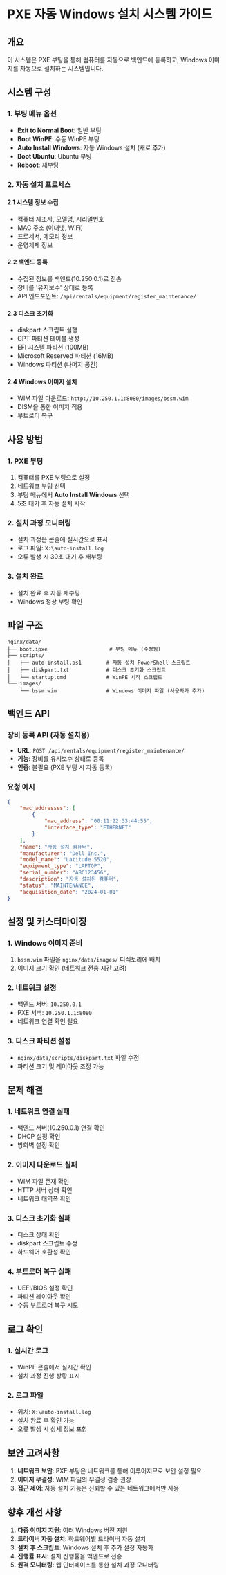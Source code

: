 # PXE 자동 Windows 설치 시스템 가이드

## 개요

이 시스템은 PXE 부팅을 통해 컴퓨터를 자동으로 백엔드에 등록하고, Windows 이미지를 자동으로 설치하는 시스템입니다.

## 시스템 구성

### 1. 부팅 메뉴 옵션
- **Exit to Normal Boot**: 일반 부팅
- **Boot WinPE**: 수동 WinPE 부팅
- **Auto Install Windows**: 자동 Windows 설치 (새로 추가)
- **Boot Ubuntu**: Ubuntu 부팅
- **Reboot**: 재부팅

### 2. 자동 설치 프로세스

#### 2.1 시스템 정보 수집
- 컴퓨터 제조사, 모델명, 시리얼번호
- MAC 주소 (이더넷, WiFi)
- 프로세서, 메모리 정보
- 운영체제 정보

#### 2.2 백엔드 등록
- 수집된 정보를 백엔드(10.250.0.1)로 전송
- 장비를 '유지보수' 상태로 등록
- API 엔드포인트: `/api/rentals/equipment/register_maintenance/`

#### 2.3 디스크 초기화
- diskpart 스크립트 실행
- GPT 파티션 테이블 생성
- EFI 시스템 파티션 (100MB)
- Microsoft Reserved 파티션 (16MB)
- Windows 파티션 (나머지 공간)

#### 2.4 Windows 이미지 설치
- WIM 파일 다운로드: `http://10.250.1.1:8080/images/bssm.wim`
- DISM을 통한 이미지 적용
- 부트로더 복구

## 사용 방법

### 1. PXE 부팅
1. 컴퓨터를 PXE 부팅으로 설정
2. 네트워크 부팅 선택
3. 부팅 메뉴에서 **Auto Install Windows** 선택
4. 5초 대기 후 자동 설치 시작

### 2. 설치 과정 모니터링
- 설치 과정은 콘솔에 실시간으로 표시
- 로그 파일: `X:\auto-install.log`
- 오류 발생 시 30초 대기 후 재부팅

### 3. 설치 완료
- 설치 완료 후 자동 재부팅
- Windows 정상 부팅 확인

## 파일 구조

```
nginx/data/
├── boot.ipxe                    # 부팅 메뉴 (수정됨)
├── scripts/
│   ├── auto-install.ps1        # 자동 설치 PowerShell 스크립트
│   ├── diskpart.txt            # 디스크 초기화 스크립트
│   └── startup.cmd             # WinPE 시작 스크립트
└── images/
    └── bssm.wim                # Windows 이미지 파일 (사용자가 추가)
```

## 백엔드 API

### 장비 등록 API (자동 설치용)
- **URL**: `POST /api/rentals/equipment/register_maintenance/`
- **기능**: 장비를 유지보수 상태로 등록
- **인증**: 불필요 (PXE 부팅 시 자동 등록)

### 요청 예시
```json
{
    "mac_addresses": [
        {
            "mac_address": "00:11:22:33:44:55",
            "interface_type": "ETHERNET"
        }
    ],
    "name": "자동 설치 컴퓨터",
    "manufacturer": "Dell Inc.",
    "model_name": "Latitude 5520",
    "equipment_type": "LAPTOP",
    "serial_number": "ABC123456",
    "description": "자동 설치된 컴퓨터",
    "status": "MAINTENANCE",
    "acquisition_date": "2024-01-01"
}
```

## 설정 및 커스터마이징

### 1. Windows 이미지 준비
1. `bssm.wim` 파일을 `nginx/data/images/` 디렉토리에 배치
2. 이미지 크기 확인 (네트워크 전송 시간 고려)

### 2. 네트워크 설정
- 백엔드 서버: `10.250.0.1`
- PXE 서버: `10.250.1.1:8080`
- 네트워크 연결 확인 필요

### 3. 디스크 파티션 설정
- `nginx/data/scripts/diskpart.txt` 파일 수정
- 파티션 크기 및 레이아웃 조정 가능

## 문제 해결

### 1. 네트워크 연결 실패
- 백엔드 서버(10.250.0.1) 연결 확인
- DHCP 설정 확인
- 방화벽 설정 확인

### 2. 이미지 다운로드 실패
- WIM 파일 존재 확인
- HTTP 서버 상태 확인
- 네트워크 대역폭 확인

### 3. 디스크 초기화 실패
- 디스크 상태 확인
- diskpart 스크립트 수정
- 하드웨어 호환성 확인

### 4. 부트로더 복구 실패
- UEFI/BIOS 설정 확인
- 파티션 레이아웃 확인
- 수동 부트로더 복구 시도

## 로그 확인

### 1. 실시간 로그
- WinPE 콘솔에서 실시간 확인
- 설치 과정 진행 상황 표시

### 2. 로그 파일
- 위치: `X:\auto-install.log`
- 설치 완료 후 확인 가능
- 오류 발생 시 상세 정보 포함

## 보안 고려사항

1. **네트워크 보안**: PXE 부팅은 네트워크를 통해 이루어지므로 보안 설정 필요
2. **이미지 무결성**: WIM 파일의 무결성 검증 권장
3. **접근 제어**: 자동 설치 기능은 신뢰할 수 있는 네트워크에서만 사용

## 향후 개선 사항

1. **다중 이미지 지원**: 여러 Windows 버전 지원
2. **드라이버 자동 설치**: 하드웨어별 드라이버 자동 설치
3. **설치 후 스크립트**: Windows 설치 후 추가 설정 자동화
4. **진행률 표시**: 설치 진행률을 백엔드로 전송
5. **원격 모니터링**: 웹 인터페이스를 통한 설치 과정 모니터링 